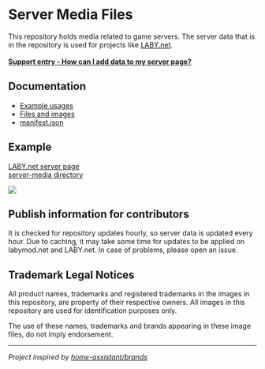 # Server Media Files

This repository holds media related to game servers. The server data that is in the repository is used for projects
like [LABY.net](https://laby.net).
<br><br>
**[Support entry - How can I add data to my server page?](https://www.labymod.net/support/article/38.laby-net-how-can-i-add-data-to-my-server-page)**

## Documentation

- [Example usages](docs/Usages.md)
- [Files and images](docs/Files.md)
- [manifest.json](docs/Manifest.md)

## Example

[LABY.net server page](https://laby.net/server/timolia) <br>
[server-media directory](https://github.com/LabyMod/server-media/tree/master/minecraft_servers/timolia)

<img src="https://github.com/MaximFiedler/server-media/assets/114857048/31ee7036-0dd4-46c0-96a0-e4e59bd166ba">


## Publish information for contributors

It is checked for repository updates hourly, so server data is updated every hour. Due to caching, it may take
some time for updates to be applied on labymod.net and LABY.net. In case of problems, please open an issue.

## Trademark Legal Notices

All product names, trademarks and registered trademarks in the images in this repository, are property of their
respective owners. All images in this repository are used for identification purposes only.

The use of these names, trademarks and brands appearing in these image files, do not imply endorsement.

---

*Project inspired by [home-assistant/brands](https://github.com/home-assistant/brands)*
